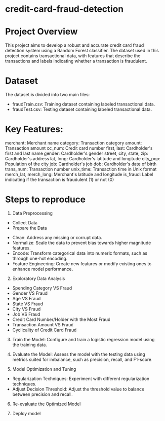 # credit-card-fraud-detection

# Project Overview
This project aims to develop a robust and accurate credit card fraud detection system using a Random Forest classifier. The dataset used in this project contains transactional data, with features that describe the transactions and labels indicating whether a transaction is fraudulent.

# Dataset
The dataset is divided into two main files:
- fraudTrain.csv: Training dataset containing labeled transactional data.
- fraudTest.csv: Testing dataset containing labeled transactional data.

# Key Features:
merchant: Merchant name
category: Transaction category
amount: Transaction amount
cc_num: Credit card number
first, last: Cardholder's first and last name
gender: Cardholder's gender
street, city, state, zip: Cardholder's address
lat, long: Cardholder's latitude and longitude
city_pop: Population of the city
job: Cardholder's job
dob: Cardholder's date of birth
trans_num: Transaction number
unix_time: Transaction time in Unix format
merch_lat, merch_long: Merchant's latitude and longitude
is_fraud: Label indicating if the transaction is fraudulent (1) or not (0)

# Steps to reproduce
1. Data Preprocessing
- Collect Data
- Prepare the Data
 + Clean: Address any missing or corrupt data.
 + Normalize: Scale the data to prevent bias towards higher magnitude features.
 + Encode: Transform categorical data into numeric formats, such as through one-hot encoding.
 + Feature Engineering: Create new features or modify existing ones to enhance model performance.
   
2. Exploratory Data Analysis
- Spending Category VS Fraud
- Gender VS Fraud
- Age VS Fraud
- State VS Fraud
- City VS Fraud
- Job VS Fraud
- Credit Card Number/Holder with the Most Fraud
- Transaction Amount VS Fraud
- Cyclicality of Credit Card Fraud
  
3. Train the Model: Configure and train a logistic regression model using the training data.
   
4.  Evaluate the Model: Assess the model with the testing data using metrics suited for imbalance, such as precision, recall, and F1-score.
   
5. Model Optimization and Tuning
- Regularization Techniques: Experiment with different regularization techniques.
- Adjust Decision Threshold: Adjust the threshold value to balance between precision and recall.
  
6. Re-evaluate the Optimized Model
   
7. Deploy model
